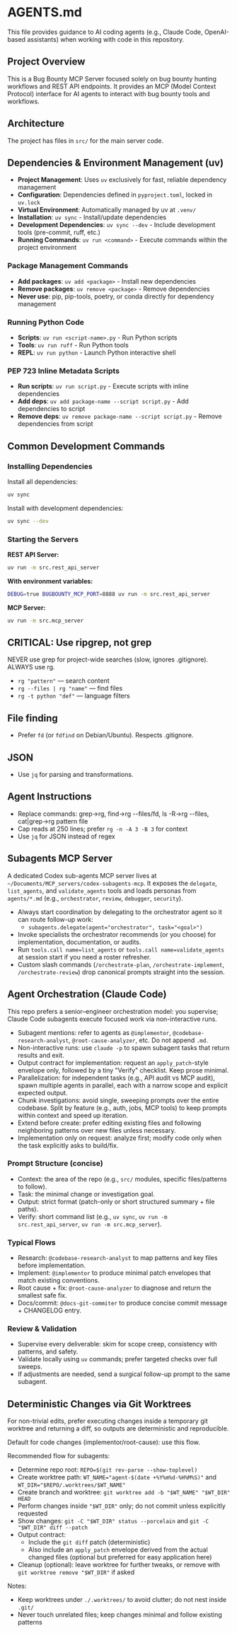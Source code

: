 # AGENTS.md

This file provides guidance to AI coding agents (e.g., Claude Code, OpenAI-based assistants) when working with code in this repository.

## Project Overview

This is a Bug Bounty MCP Server focused solely on bug bounty hunting workflows and REST API endpoints. It provides an MCP (Model Context Protocol) interface for AI agents to interact with bug bounty tools and workflows.

## Architecture

The project has files in `src/` for the main server code.

## Dependencies & Environment Management (uv)
- **Project Management**: Uses `uv` exclusively for fast, reliable dependency management
- **Configuration**: Dependencies defined in `pyproject.toml`, locked in `uv.lock`
- **Virtual Environment**: Automatically managed by uv at `.venv/`
- **Installation**: `uv sync` - Install/update dependencies
- **Development Dependencies**: `uv sync --dev` - Include development tools (pre-commit, ruff, etc.)
- **Running Commands**: `uv run <command>` - Execute commands within the project environment

### Package Management Commands
- **Add packages**: `uv add <package>` - Install new dependencies
- **Remove packages**: `uv remove <package>` - Remove dependencies
- **Never use**: pip, pip-tools, poetry, or conda directly for dependency management

### Running Python Code
- **Scripts**: `uv run <script-name>.py` - Run Python scripts
- **Tools**: `uv run ruff` - Run Python tools
- **REPL**: `uv run python` - Launch Python interactive shell

### PEP 723 Inline Metadata Scripts
- **Run scripts**: `uv run script.py` - Execute scripts with inline dependencies
- **Add deps**: `uv add package-name --script script.py` - Add dependencies to script
- **Remove deps**: `uv remove package-name --script script.py` - Remove dependencies from script

## Common Development Commands

### Installing Dependencies

Install all dependencies:
```bash
uv sync
```

Install with development dependencies:
```bash
uv sync --dev
```

### Starting the Servers

**REST API Server:**
```bash
uv run -m src.rest_api_server
```

**With environment variables:**
```bash
DEBUG=true BUGBOUNTY_MCP_PORT=8888 uv run -m src.rest_api_server
```

**MCP Server:**
```bash
uv run -m src.mcp_server
```

## CRITICAL: Use ripgrep, not grep

NEVER use grep for project-wide searches (slow, ignores .gitignore). ALWAYS use rg.

- `rg "pattern"` — search content
- `rg --files | rg "name"` — find files
- `rg -t python "def"` — language filters

## File finding

- Prefer `fd` (or `fdfind` on Debian/Ubuntu). Respects .gitignore.

## JSON

- Use `jq` for parsing and transformations.

## Agent Instructions

- Replace commands: grep→rg, find→rg --files/fd, ls -R→rg --files, cat|grep→rg pattern file
- Cap reads at 250 lines; prefer `rg -n -A 3 -B 3` for context
- Use `jq` for JSON instead of regex

## Subagents MCP Server

A dedicated Codex sub-agents MCP server lives at `~/Documents/MCP_servers/codex-subagents-mcp`. It exposes the `delegate`, `list_agents`, and `validate_agents` tools and loads personas from `agents/*.md` (e.g., `orchestrator`, `review`, `debugger`, `security`).

- Always start coordination by delegating to the orchestrator agent so it can route follow-up work:
  - `subagents.delegate(agent="orchestrator", task="<goal>")`
- Invoke specialists the orchestrator recommends (or you choose) for implementation, documentation, or audits.
- Run `tools.call name=list_agents` or `tools.call name=validate_agents` at session start if you need a roster refresher.
- Custom slash commands (`/orchestrate-plan`, `/orchestrate-implement`, `/orchestrate-review`) drop canonical prompts straight into the session.

## Agent Orchestration (Claude Code)

This repo prefers a senior–engineer orchestration model: you supervise; Claude Code subagents execute focused work via non-interactive runs.

- Subagent mentions: refer to agents as `@implementor`, `@codebase-research-analyst`, `@root-cause-analyzer`, etc. Do not append `.md`.
- Non-interactive runs: use `claude -p` to spawn subagent tasks that return results and exit.
- Output contract for implementation: request an `apply_patch`-style envelope only, followed by a tiny "Verify" checklist. Keep prose minimal.
- Parallelization: for independent tasks (e.g., API audit vs MCP audit), spawn multiple agents in parallel, each with a narrow scope and explicit expected output.
- Chunk investigations: avoid single, sweeping prompts over the entire codebase. Split by feature (e.g., auth, jobs, MCP tools) to keep prompts within context and speed up iteration.
- Extend before create: prefer editing existing files and following neighboring patterns over new files unless necessary.
- Implementation only on request: analyze first; modify code only when the task explicitly asks to build/fix.

### Prompt Structure (concise)

- Context: the area of the repo (e.g., `src/` modules, specific files/patterns to follow).
- Task: the minimal change or investigation goal.
- Output: strict format (patch-only or short structured summary + file paths).
- Verify: short command list (e.g., `uv sync`, `uv run -m src.rest_api_server`, `uv run -m src.mcp_server`).

### Typical Flows

- Research: `@codebase-research-analyst` to map patterns and key files before implementation.
- Implement: `@implementor` to produce minimal patch envelopes that match existing conventions.
- Root cause + fix: `@root-cause-analyzer` to diagnose and return the smallest safe fix.
- Docs/commit: `@docs-git-commiter` to produce concise commit message + CHANGELOG entry.

### Review & Validation

- Supervise every deliverable: skim for scope creep, consistency with patterns, and safety.
- Validate locally using `uv` commands; prefer targeted checks over full sweeps.
- If adjustments are needed, send a surgical follow-up prompt to the same subagent.

## Deterministic Changes via Git Worktrees

For non-trivial edits, prefer executing changes inside a temporary git worktree and returning a diff, so outputs are deterministic and reproducible.

Default for code changes (implementor/root-cause): use this flow.

Recommended flow for subagents:

- Determine repo root: `REPO=$(git rev-parse --show-toplevel)`
- Create worktree path: `WT_NAME="agent-$(date +%Y%m%d-%H%M%S)"` and `WT_DIR="$REPO/.worktrees/$WT_NAME"`
- Create branch and worktree: `git worktree add -b "$WT_NAME" "$WT_DIR" HEAD`
- Perform changes inside `"$WT_DIR"` only; do not commit unless explicitly requested
- Show changes: `git -C "$WT_DIR" status --porcelain` and `git -C "$WT_DIR" diff --patch`
- Output contract:
  - Include the `git diff` patch (deterministic)
  - Also include an `apply_patch` envelope derived from the actual changed files (optional but preferred for easy application here)
- Cleanup (optional): leave worktree for further tweaks, or remove with `git worktree remove "$WT_DIR"` if asked

Notes:
- Keep worktrees under `./.worktrees/` to avoid clutter; do not nest inside `.git/`
- Never touch unrelated files; keep changes minimal and follow existing patterns

